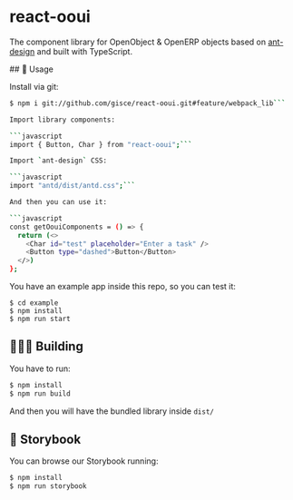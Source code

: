 # react-ooui

The component library for OpenObject & OpenERP objects based on [ant-design](https://github.com/ant-design/ant-design) and built with TypeScript.

## 🚀 Usage

Install via git:

```bash
$ npm i git://github.com/gisce/react-ooui.git#feature/webpack_lib```

Import library components: 

```javascript
import { Button, Char } from "react-ooui";```

Import `ant-design` CSS:

```javascript 
import "antd/dist/antd.css";```

And then you can use it:

```javascript
const getOouiComponents = () => {
  return (<>
    <Char id="test" placeholder="Enter a task" />
    <Button type="dashed">Button</Button>
  </>)
};
```

You have an example app inside this repo, so you can test it:

```
$ cd example
$ npm install
$ npm run start
```

## 👷🏽‍♂️ Building

You have to run:

```bash
$ npm install
$ npm run build
```

And then you will have the bundled library inside `dist/`

## 🎨 Storybook

You can browse our Storybook running:

```bash
$ npm install
$ npm run storybook
```
